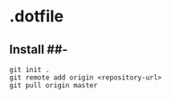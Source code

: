 # .dotfile


## Install ##-

```shell
git init .
git remote add origin <repository-url>
git pull origin master
````
